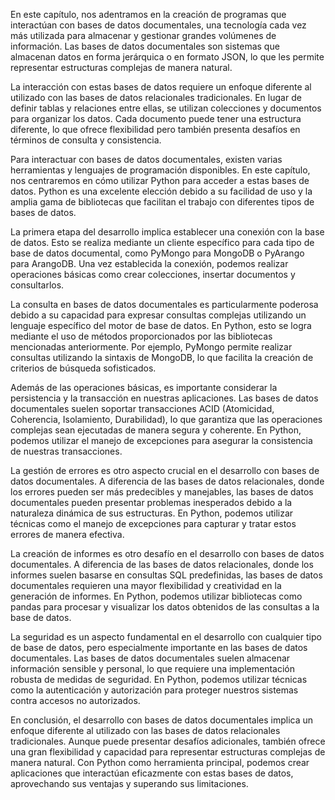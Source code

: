 En este capítulo, nos adentramos en la creación de programas que interactúan con bases de datos documentales, una tecnología cada vez más utilizada para almacenar y gestionar grandes volúmenes de información. Las bases de datos documentales son sistemas que almacenan datos en forma jerárquica o en formato JSON, lo que les permite representar estructuras complejas de manera natural.

La interacción con estas bases de datos requiere un enfoque diferente al utilizado con las bases de datos relacionales tradicionales. En lugar de definir tablas y relaciones entre ellas, se utilizan colecciones y documentos para organizar los datos. Cada documento puede tener una estructura diferente, lo que ofrece flexibilidad pero también presenta desafíos en términos de consulta y consistencia.

Para interactuar con bases de datos documentales, existen varias herramientas y lenguajes de programación disponibles. En este capítulo, nos centraremos en cómo utilizar Python para acceder a estas bases de datos. Python es una excelente elección debido a su facilidad de uso y la amplia gama de bibliotecas que facilitan el trabajo con diferentes tipos de bases de datos.

La primera etapa del desarrollo implica establecer una conexión con la base de datos. Esto se realiza mediante un cliente específico para cada tipo de base de datos documental, como PyMongo para MongoDB o PyArango para ArangoDB. Una vez establecida la conexión, podemos realizar operaciones básicas como crear colecciones, insertar documentos y consultarlos.

La consulta en bases de datos documentales es particularmente poderosa debido a su capacidad para expresar consultas complejas utilizando un lenguaje específico del motor de base de datos. En Python, esto se logra mediante el uso de métodos proporcionados por las bibliotecas mencionadas anteriormente. Por ejemplo, PyMongo permite realizar consultas utilizando la sintaxis de MongoDB, lo que facilita la creación de criterios de búsqueda sofisticados.

Además de las operaciones básicas, es importante considerar la persistencia y la transacción en nuestras aplicaciones. Las bases de datos documentales suelen soportar transacciones ACID (Atomicidad, Coherencia, Isolamiento, Durabilidad), lo que garantiza que las operaciones complejas sean ejecutadas de manera segura y coherente. En Python, podemos utilizar el manejo de excepciones para asegurar la consistencia de nuestras transacciones.

La gestión de errores es otro aspecto crucial en el desarrollo con bases de datos documentales. A diferencia de las bases de datos relacionales, donde los errores pueden ser más predecibles y manejables, las bases de datos documentales pueden presentar problemas inesperados debido a la naturaleza dinámica de sus estructuras. En Python, podemos utilizar técnicas como el manejo de excepciones para capturar y tratar estos errores de manera efectiva.

La creación de informes es otro desafío en el desarrollo con bases de datos documentales. A diferencia de las bases de datos relacionales, donde los informes suelen basarse en consultas SQL predefinidas, las bases de datos documentales requieren una mayor flexibilidad y creatividad en la generación de informes. En Python, podemos utilizar bibliotecas como pandas para procesar y visualizar los datos obtenidos de las consultas a la base de datos.

La seguridad es un aspecto fundamental en el desarrollo con cualquier tipo de base de datos, pero especialmente importante en las bases de datos documentales. Las bases de datos documentales suelen almacenar información sensible y personal, lo que requiere una implementación robusta de medidas de seguridad. En Python, podemos utilizar técnicas como la autenticación y autorización para proteger nuestros sistemas contra accesos no autorizados.

En conclusión, el desarrollo con bases de datos documentales implica un enfoque diferente al utilizado con las bases de datos relacionales tradicionales. Aunque puede presentar desafíos adicionales, también ofrece una gran flexibilidad y capacidad para representar estructuras complejas de manera natural. Con Python como herramienta principal, podemos crear aplicaciones que interactúan eficazmente con estas bases de datos, aprovechando sus ventajas y superando sus limitaciones.
